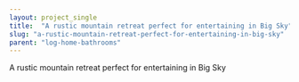 ```yaml
---
layout: project_single
title:  "A rustic mountain retreat perfect for entertaining in Big Sky"
slug: "a-rustic-mountain-retreat-perfect-for-entertaining-in-big-sky"
parent: "log-home-bathrooms"
---
```

A rustic mountain retreat perfect for entertaining in Big Sky